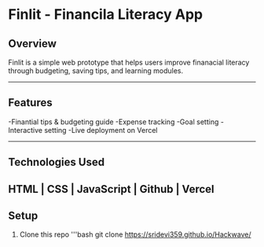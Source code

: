 # Finlit - Financila Literacy App
##  Overview
Finlit is a simple web prototype that helps users improve finanacial literacy through budgeting, saving tips, and learning modules.

----
## Features
-Finantial tips & budgeting guide
-Expense tracking
-Goal setting
-Interactive setting
-Live deployment on Vercel

----
## Technologies Used
HTML | CSS | JavaScript | Github | Vercel
----
## Setup 
1. Clone this repo
   '''bash
   git clone
   https://sridevi359.github.io/Hackwave/
